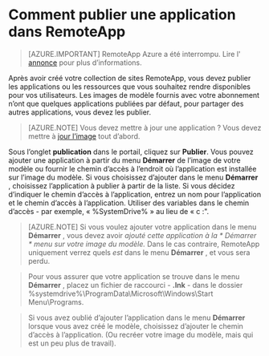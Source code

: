 <properties
    pageTitle="Publier une application dans Azure RemoteApp | Microsoft Azure"
    description="Découvrez comment publier des applications et des ressources dans Azure RemoteApp."
    services="remoteapp"
    documentationCenter=""
    authors="lizap"
    manager="mbaldwin" />

<tags
    ms.service="remoteapp"
    ms.workload="tbd"
    ms.tgt_pltfrm="na"
    ms.devlang="na"
    ms.topic="article"
    ms.date="08/15/2016"
    ms.author="elizapo" />


# <a name="how-to-publish-an-app-in-remoteapp"></a>Comment publier une application dans RemoteApp

> [AZURE.IMPORTANT]
> RemoteApp Azure a été interrompu. Lire l' [annonce](https://go.microsoft.com/fwlink/?linkid=821148) pour plus d’informations.

Après avoir créé votre collection de sites RemoteApp, vous devez publier les applications ou les ressources que vous souhaitez rendre disponibles pour vos utilisateurs. Les images de modèle fournis avec votre abonnement n’ont que quelques applications publiées par défaut, pour partager des autres applications, vous devez les publier.

> [AZURE.NOTE] Vous devez mettre à jour une application ? Vous devez mettre à [jour l’image](remoteapp-update.md) tout d’abord.

Sous l’onglet **publication** dans le portail, cliquez sur **Publier**. Vous pouvez ajouter une application à partir du menu **Démarrer** de l’image de votre modèle ou fournir le chemin d’accès à l’endroit où l’application est installée sur l’image du modèle. Si vous choisissez d’ajouter dans le menu **Démarrer** , choisissez l’application à publier à partir de la liste. Si vous décidez d’indiquer le chemin d’accès à l’application, entrez un nom pour l’application et le chemin d’accès à l’application. Utiliser des variables dans le chemin d’accès - par exemple, « %SystemDrive% » au lieu de « c :\".

> [AZURE.NOTE] Si vous voulez ajouter votre application dans le menu **Démarrer** , vous devez avoir *ajouté cette application à la * *Démarrer* * menu sur votre image du modèle.* Dans le cas contraire, RemoteApp uniquement verrez quels *est* dans le menu **Démarrer** , et vous sera perdu. 

>Pour vous assurer que votre application se trouve dans le menu **Démarrer** , placez un fichier de raccourci - **.lnk** - dans le dossier %systemdrive%\ProgramData\Microsoft\Windows\Start Menu\Programs.

> Si vous avez oublié d’ajouter l’application dans le menu **Démarrer** lorsque vous avez créé le modèle, choisissez d’ajouter le chemin d’accès à l’application. (Ou recréer votre image du modèle, mais qui est un peu plus de travail).


 